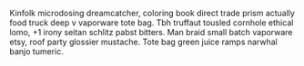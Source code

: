 Kinfolk microdosing dreamcatcher, coloring book direct trade prism actually food truck deep v vaporware tote bag. Tbh truffaut tousled cornhole ethical lomo, +1 irony seitan schlitz pabst bitters. Man braid small batch vaporware etsy, roof party glossier mustache. Tote bag green juice ramps narwhal banjo tumeric.